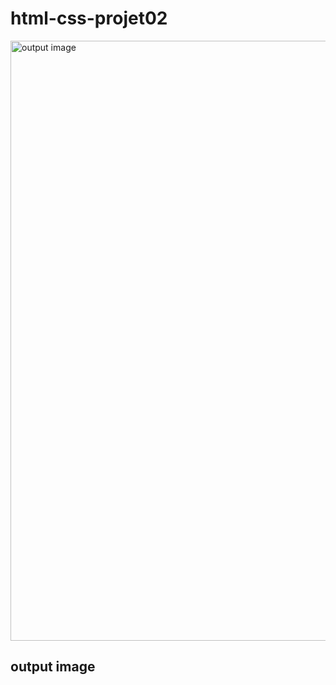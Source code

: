 # html-css-projet02
<img width="960" alt="output image" src="https://github.com/Aniketkhandare1/html-css-projet02/assets/119026562/212ced50-c1c0-40fb-a397-f04ec32d3e90">

## output image
